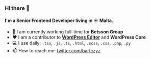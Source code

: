 ### Hi there :wave:

#### I'm a Senior Frontend Developer living in :sunny: Malta.

- :office: I am currently working full-time for **Betsson Group**
- :hearts: I am a contributor to **[WordPress Editor](https://github.com/WordPress/gutenberg)** and **WordPress Core**
- :computer: I use daily: `.tsx`, `.js`, `.ts`, `.html`, `.scss`, `.css`, `.php`, `.py`
- :mailbox: How to reach me: [twitter.com/bartczyz](https://twitter.com/bartczyz)
